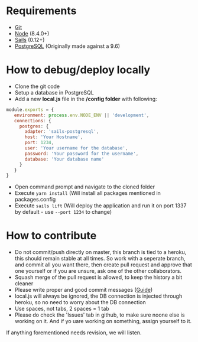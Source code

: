 # Requirements

- [Git](https://git-scm.com/)
- [Node](https://nodejs.org/) (8.4.0+)
- [Sails](http://sailsjs.org) (0.12+)
- [PostgreSQL](https://www.postgresql.org/) (Originally made against a 9.6)

# How to debug/deploy locally

- Clone the git code
- Setup a database in PostgreSQL
- Add a new __local.js__ file in the __/config folder__ with following:
```javascript
module.exports = {
   environment: process.env.NODE_ENV || 'development',
   connections: {
     postgres: {
       adapter: 'sails-postgresql',
       host: 'Your Hostname',
       port: 1234,
       user: 'Your username for the database',
       password: 'Your password for the username',
       database: 'Your database name'
     }
   }
}
```
- Open command prompt and navigate to the cloned folder
- Execute `yarn install` (Will install all packages mentioned in packages.config
- Execute `sails lift` (Will deploy the application and run it on port 1337 by default - use `--port 1234` to change)

# How to contribute

- Do not commit/push directly on master, this branch is tied to a heroku, this should remain stable at all times. So work with a seperate branch, and commit all you want there, then create pull request and approve that one yourself or if you are unsure, ask one of the other collaborators.
- Squash merge of the pull request is allowed, to keep the history a bit cleaner
- Please write proper and good commit messages ([Guide](https://github.com/erlang/otp/wiki/writing-good-commit-messages))
- local.js will always be ignored, the DB connection is injected through heroku, so no need to worry about the DB connection
- Use spaces, not tabs, 2 spaces = 1 tab
- Please do check the 'Issues' tab in github, to make sure noone else is working on it. And if yo uare working on something, assign yourself to it.

If anything forementioned needs revision, we will listen.

